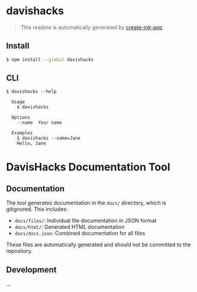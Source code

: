 # davishacks

> This readme is automatically generated by [create-ink-app](https://github.com/vadimdemedes/create-ink-app)

## Install

```bash
$ npm install --global davishacks
```

## CLI

```
$ davishacks --help

  Usage
    $ davishacks

  Options
    --name  Your name

  Examples
    $ davishacks --name=Jane
    Hello, Jane
```

# DavisHacks Documentation Tool

## Documentation

The tool generates documentation in the `docs/` directory, which is gitignored. This includes:
- `docs/files/`: Individual file documentation in JSON format
- `docs/html/`: Generated HTML documentation
- `docs/docs.json`: Combined documentation for all files

These files are automatically generated and should not be committed to the repository.

## Development

...
